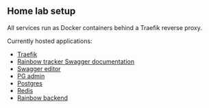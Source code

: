 ## Home lab setup

All services run as Docker containers behind a Traefik reverse proxy. 

Currently hosted applications:
- [Traefik](https://traefik.io/)
- [Rainbow tracker Swagger documentation](https://github.com/swagger-api/swagger-ui)
- [Swagger editor](https://github.com/swagger-api/swagger-editor)
- [PG admin](https://www.pgadmin.org/docs/pgadmin4/latest/container_deployment.html)
- [Postgres](https://hub.docker.com/_/postgres)
- [Redis](https://hub.docker.com/_/redis)
- [Rainbow backend](https://github.com/emilsbee/rainbow-tracker-backend)
